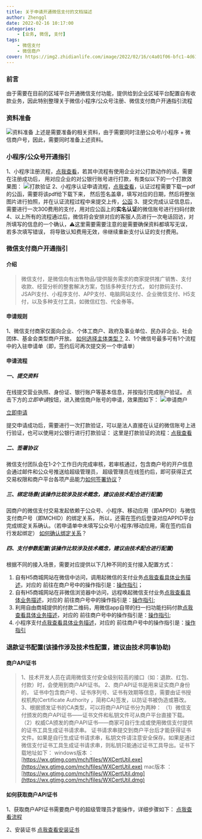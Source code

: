 ```yaml
---
title: 关于申请开通微信支付的文档描述
author: Zhenggl
date: 2022-02-16 10:17:00
categories:
    - [业务, 微信, 支付]
tags:
    - 微信支付
    - 微信商户
cover: https://img2.zhidianlife.com/image/2022/02/16/c4a01f06-bfc1-4d61-9396-0ca92d971399.jpeg
---
```


### 前言
由于需要在目前的区域平台开通微信支付功能，提供给到企业区域平台配置自有收款业务，因此特别整理关于微信小程序/公众号注册、微信支付商户开通指引流程

### 资料准备
![资料准备](https://img2.zhidianlife.com/image/2022/02/16/c3d6b9a4-4a16-4100-9f5b-7a60f3b9f7f9.png)
上述是需要准备的相关资料，由于需要同时注册公众号/小程序 + 微信商户号，因此，需要同时准备上述资料。

### 小程序/公众号开通指引
1、小程序注册流程，[点我查看](https://kf.qq.com/faq/170109iQBJ3Q170109JbQfiu.html)，若其中流程有使用企业对公打款动作的话，需要在注册成功后，
用对应企业的对公银行账号进行打款，有类似以下的一个打款效果图：
![打款验证](https://img2.zhidianlife.com/image/2022/02/16/001d82b6-6cd6-4443-bd46-cedf0861808e.png)
2、小程序认证申请流程，[点我查看](https://kf.qq.com/faq/170109F7ZVzq170109MnQRNN.html)，认证过程需要下载一pdf的公函，需要将该pdf给下载下来，
然后签名盖章，填写对应的日期，然后将整张图片进行拍照，并在认证流程过程中来提交上传，[公函](https://img2.zhidianlife.com/image/2022/02/16/ee5c3d4d-af25-44e9-9229-fa79194e8f28.png)
3、提交完成认证信息后，需要进行一次300费用的支付，用对应公函上的**实名认证**的微信账号进行扫码付款
4、以上所有的流程通过后，微信将会安排对应的客服人员进行一次电话回访，对所填写的信息的一个确认，⚠️这里需要需要注意的是需要确保资料都填写无误，若多次填写错误，
将导致认知费用无效，🉐️继续重新支付认证的支付费用。

### 微信支付商户开通指引

#### 介绍
> 微信支付，是微信向有出售物品/提供服务需求的商家提供推广销售、支付收款、经营分析的整套解决方案，包括多种支付方式，
> 如付款码支付、JSAPI支付、小程序支付、APP支付、电脑网站支付、企业微信支付、H5支付，以及多种支付工具，如微信红包、代金券等。
#### 申请规则
1、微信支付商家仅面向企业、个体工商户、政府及事业单位、民办非企业、社会团体、基金会类型商户开放。
[如何选择主体类型？](https://kf.qq.com/faq/180910IBZVnQ180910naQ77b.html)
2、1个微信号最多可有1个流程中的入驻申请单（即，签约后可再次提交另一个申请单）

#### 申请流程
##### 一、提交资料
在线提交营业执照、身份证、银行账户等基本信息，并按指引完成账户验证。
点击下方的*立即申请*按钮，进入微信商户账号的申请，效果图如下：
![申请商户](https://img2.zhidianlife.com/image/2022/02/16/64d5c7c5-4269-4fc3-82b0-b7929518ad2f.png)

[立即申请](https://pay.weixin.qq.com/index.php/apply/applyment_home/guide_normal)

提交申请成功后，需要进行一次打款验证，可以是法人直接在认证的微信账号上进行验证，也可以使用对公银行进行打款验证：
这里是打款验证的流程：[点我查看](https://kf.qq.com/faq/180910U7V3qu180910aU32Ar.html)

##### 二、签署协议
微信支付团队会在1-2个工作日内完成审核，若审核通过，包含商户号的开户信息会通过邮件和公众号推送给超级管理员，
超级管理员在线签约后，即可获得正式交易权限和商户平台各项产品能力[如何签署协议](https://kf.qq.com/faq/180910Rn6FbI180910ZbYNn2.html)？

##### 三、绑定场景(该操作比较涉及技术概念，建议由技术配合进行配置)
因商户的微信支付交易发起依赖于公众号、小程序、移动应用（即APPID）与微信支付商户号（即MCHID）的绑定关系，
所以，还需在签约后登录对应APPID平台完成绑定关系确认。（若申请单中未填写公众号/小程序/移动应用，需在签约后自行发起绑定）
[如何确认绑定关系](https://kf.qq.com/faq/180910QZzmaE180910vQJfIB.html)？

##### 四、支付参数配置(该操作比较涉及技术概念，建议由技术配合进行配置)
根据不同的接入场景，需要对应提供以下几种不同的支付接入配置方式：
1. 自有H5商城网站在微信中访问，调用起微信的支付业务[点我查看具体业务描述](https://pay.weixin.qq.com/wiki/doc/api/jsapi.php?chapter=7_1)，对应的
前往在商户号中的操作指引是：[操作指引](https://pay.weixin.qq.com/wiki/doc/api/jsapi.php?chapter=7_3)；
2. 自有H5商城网站在非微信浏览器中访问，远程唤起微信支付业务[点我查看具体业务描述](https://pay.weixin.qq.com/wiki/doc/api/H5.php?chapter=15_1)，对应的
前往商户号中的操作指引是：[操作指引](https://pay.weixin.qq.com/wiki/doc/api/jsapi.php?chapter=7_3);
3. 利用自由商城提供的付款二维码，用微信app自带的扫一扫功能扫码付款[点我查看具体业务描述](https://pay.weixin.qq.com/wiki/doc/api/native.php?chapter=6_1)，对应的
前往商户号中的操作指引是：[操作指引](https://pay.weixin.qq.com/wiki/doc/api/jsapi.php?chapter=7_3);
4. 小程序支付[点我查看具体业务描述](https://pay.weixin.qq.com/wiki/doc/api/wxa/wxa_api.php?chapter=7_11&index=2)，对应的
前往商户号中的操作指引是：[操作指引](https://pay.weixin.qq.com/wiki/doc/api/jsapi.php?chapter=7_3)

### 退款证书配置(该操作涉及技术性配置，建议由技术同事协助)
#### 商户API证书

> 1、技术开发人员在调用微信支付安全级别较高的接口（如：退款、红包、付款）时，会使用到商户API证书。
> 2、商户API证书是用来证实商户身份的， 证书中包含商户号、证书序列号、证书有效期等信息，需要由证书授权机构(Certificate Authority ，简称CA)签发，以防证书被伪造或篡改。
> 3、根据颁发证书的CA类型，可以将商户API证书分为两种：
>（1）微信支付颁发的商户API证书——证书文件和私钥文件可从商户平台直接下载。
>（2）权威CA颁发的商户API证书——商家可自行生成或使用微信支付提供的证书工具生成证书请求串。
> 证书请求串提交到商户平台后才能获得证书文件。如果是自行生成证书请求串，私钥文件请注意安全保存。如果是通过微信支付证书工具生成证书请求串，则私钥只能通过证书工具导出。证书下载地址如下：
> windows版本 ：[https://wx.gtimg.com/mch/files/WXCertUtil.exe](https://wx.gtimg.com/mch/files/WXCertUtil.exe)
> mac版本 ：[https://wx.gtimg.com/mch/files/WXCertUtil.dmg](https://wx.gtimg.com/mch/files/WXCertUtil.dmg)

#### 如何获取商户API证书
1、获取商户API证书需要商户号的超级管理员才能操作，详细步骤如下：
[点我查看流程](https://kf.qq.com/faq/161222NneAJf161222U7fARv.html)

2、安装证书
[点我查看安装证书](https://kf.qq.com/faq/18020867ZZf6180208Yzyem6.html)
